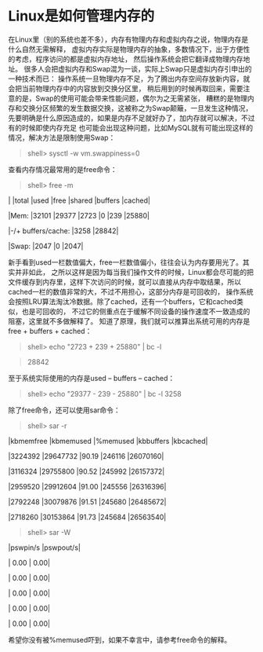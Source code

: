 Linux是如何管理内存的
=====
在Linux里（别的系统也差不多），内存有物理内存和虚拟内存之说，物理内存是什么自然无需解释，
虚拟内存实际是物理内存的抽象，多数情况下，出于方便性的考虑，程序访问的都是虚拟内存地址，
然后操作系统会把它翻译成物理内存地址。
很多人会把虚拟内存和Swap混为一谈，实际上Swap只是虚拟内存引申出的一种技术而已：
操作系统一旦物理内存不足，为了腾出内存空间存放新内容，就会把当前物理内存中的内容放到交换分区里，
稍后用到的时候再取回来，需要注意的是，Swap的使用可能会带来性能问题，偶尔为之无需紧张，
糟糕的是物理内存和交换分区频繁的发生数据交换，这被称之为Swap颠簸，一旦发生这种情况，
先要明确是什么原因造成的，如果是内存不足就好办了，加内存就可以解决，不过有的时候即使内存充足
也可能会出现这种问题，比如MySQL就有可能出现这样的情况，解决方法是限制使用Swap：


> shell> sysctl -w vm.swappiness=0

查看内存情况最常用的是free命令：

>shell> free -m

|             |total       |used       |free     |shared    |buffers     |cached|

|Mem:         |32101       |29377      |2723     |0         |239         |25880|

|-/+ buffers/cache:       |3258      |28842|

|Swap:         |2047          |0       |2047|



新手看到used一栏数值偏大，free一栏数值偏小，往往会认为内存要用光了。其实并非如此，
之所以这样是因为每当我们操作文件的时候，Linux都会尽可能的把文件缓存到内存里，这样下次访问的时候，就可以直接从内存中取结果，所以cached一栏的数值非常的大，不过不用担心，这部分内存是可回收的，
操作系统会按照LRU算法淘汰冷数据。除了cached，还有一个buffers，它和cached类似，也是可回收的，
不过它的侧重点在于缓解不同设备的操作速度不一致造成的阻塞，这里就不多做解释了。
知道了原理，我们就可以推算出系统可用的内存是free + buffers + cached：


 > shell> echo "2723 + 239 + 25880" | bc -l

> 28842

至于系统实际使用的内存是used – buffers – cached：

> shell> echo "29377 - 239 - 25880" | bc -l
> 3258


除了free命令，还可以使用sar命令：

> shell> sar -r

|kbmemfree |kbmemused  |%memused |kbbuffers  |kbcached|

  |3224392  |29647732     |90.19    |246116  |26070160|

  |3116324  |29755800     |90.52    |245992  |26157372|

  |2959520  |29912604     |91.00    |245556  |26316396|

  |2792248  |30079876     |91.51    |245680  |26485672|

  |2718260  |30153864     |91.73    |245684  |26563540|

> shell> sar -W

|pswpin/s |pswpout/s|

  |  0.00     | 0.00|

  |  0.00     | 0.00|

  |  0.00     | 0.00|

  |  0.00     | 0.00|
  
  |  0.00     | 0.00|


  
希望你没有被%memused吓到，如果不幸言中，请参考free命令的解释。
